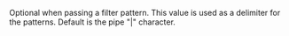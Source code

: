Optional when passing a filter pattern. This value is used as a delimiter for the patterns.
			Default is the pipe "|" character.